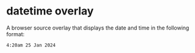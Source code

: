 # datetime overlay

A browser source overlay that displays the date and time in the following format:

    4:20am 25 Jan 2024
